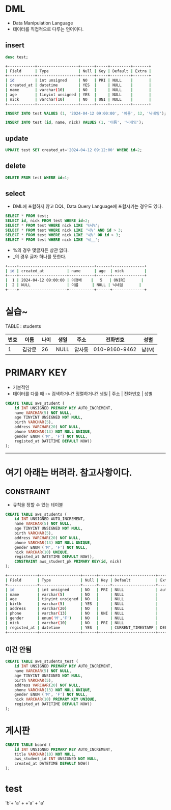 # DML

- Data Manipulation Language
- 데이터를 직접적으로 다루는 언어이다.

## insert

```sql
desc test;
```

```bash
+------------+------------------+------+-----+---------+-------+
| Field      | Type             | Null | Key | Default | Extra |
+------------+------------------+------+-----+---------+-------+
| id         | int unsigned     | NO   | PRI | NULL    |       |
| created_at | datetime         | YES  |     | NULL    |       |
| name       | varchar(10)      | NO   |     | NULL    |       |
| age        | tinyint unsigned | YES  |     | NULL    |       |
| nick       | varchar(10)      | NO   | UNI | NULL    |       |
+------------+------------------+------+-----+---------+-------+
```

```sql
INSERT INTO test VALUES (1, '2024-04-12 09:00:00', '이름', 12, '닉네임');
```

```sql
INSERT INTO test (id, name, nick) VALUES (1, '이름', '닉네임');
```

## update

```sql
UPDATE test SET created_at='2024-04-12 09:12:00' WHERE id=2;
```

## delete

```sql
DELETE FROM test WHERE id=1;
```

## select

- DML에 포함하지 않고 DQL, Data Query Language에 포함시키는 경우도 있다.

```sql
SELECT * FROM test;
SELECT id, nick FROM test WHERE id=2;
SELECT * FROM test WHERE nick LIKE '%닉%';
SELECT * FROM test WHERE nick LIKE '닉%' AND id > 3;
SELECT * FROM test WHERE nick LIKE '닉%' OR id > 3;
SELECT * FROM test WHERE nick LIKE '닉__';
```

- \%의 경우 몇글자든 상관 없다.
- \_의 경우 글자 하나를 뜻한다.

```bash
+----+---------------------+-----------+------+--------------+
| id | created_at          | name      | age  | nick         |
+----+---------------------+-----------+------+--------------+
|  1 | 2024-04-12 09:00:00 | 이정배    |   5   | ONIRI       |
|  2 | NULL                | 이름      | NULL | 닉네임       |
+----+---------------------+-----------+------+--------------+
```

# 실습~

TABLE : students

| 번호 | 이름   | 나이 | 생일 | 주소   | 전화번호      | 성별  |
| ---- | ------ | ---- | ---- | ------ | ------------- | ----- |
| 1    | 김강문 | 26   | NULL | 암사동 | 010-9160-9462 | 남(M) |

# PRIMARY KEY

- 기본적인
- 데이터를 다룰 때 -> 검색하거나? 정렬하거나?
  생일 | 주소 | 전화번호 | 성별

```sql
CREATE TABLE aws_student (
    id INT UNSIGNED PRIMARY KEY AUTO_INCREMENT,
    name VARCHAR(5) NOT NULL,
    age TINYINT UNSIGNED NOT NULL,
    birth VARCHAR(5),
    address VARCHAR(20) NOT NULL,
    phone VARCHAR(13) NOT NULL UNIQUE,
    gender ENUM ('M', 'F') NOT NULL,
    registed_at DATETIME DEFAULT NOW()
);
```

---

# 여기 아래는 버려라. 참고사항이다.

## CONSTRAINT

- 규칙을 정할 수 있는 테이블

```sql
CREATE TABLE aws_students (
    id INT UNSIGNED AUTO_INCREMENT,
    name VARCHAR(5) NOT NULL,
    age TINYINT UNSIGNED NOT NULL,
    birth VARCHAR(5),
    address VARCHAR(20) NOT NULL,
    phone VARCHAR(13) NOT NULL UNIQUE,
    gender ENUM ('M', 'F') NOT NULL,
    nick VARCHAR(10) UNIQUE,
    registed_at DATETIME DEFAULT NOW(),
    CONSTRAINT aws_student_pk PRIMARY KEY(id, nick)
);
```

```bash
+-------------+------------------+------+-----+-------------------+-------------------+
| Field       | Type             | Null | Key | Default           | Extra             |
+-------------+------------------+------+-----+-------------------+-------------------+
| id          | int unsigned     | NO   | PRI | NULL              | auto_increment    |
| name        | varchar(5)       | NO   |     | NULL              |                   |
| age         | tinyint unsigned | NO   |     | NULL              |                   |
| birth       | varchar(5)       | YES  |     | NULL              |                   |
| address     | varchar(20)      | NO   |     | NULL              |                   |
| phone       | varchar(13)      | NO   | UNI | NULL              |                   |
| gender      | enum('M','F')    | NO   |     | NULL              |                   |
| nick        | varchar(10)      | NO   | PRI | NULL              |                   |
| registed_at | datetime         | YES  |     | CURRENT_TIMESTAMP | DEFAULT_GENERATED |
+-------------+------------------+------+-----+-------------------+-------------------+
```

## 이건 안됨

```sql
CREATE TABLE aws_students_test (
    id INT UNSIGNED PRIMARY KEY AUTO_INCREMENT,
    name VARCHAR(5) NOT NULL,
    age TINYINT UNSIGNED NOT NULL,
    birth VARCHAR(5),
    address VARCHAR(20) NOT NULL,
    phone VARCHAR(13) NOT NULL UNIQUE,
    gender ENUM ('M', 'F') NOT NULL,
    nick VARCHAR(10) PRIMARY KEY UNIQUE,
    registed_at DATETIME DEFAULT NOW()
);
```

# 게시판

```sql
CREATE TABLE board (
    id INT UNSIGNED PRIMARY KEY AUTO_INCREMENT,
    title VARCHAR(10) NOT NULL,
    aws_student_id INT UNSIGNED NOT NULL,
    created_at DATETIME DEFAULT NOW()
);
```

# test

'b'+ 'a' + +'a' + 'a'
